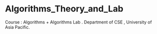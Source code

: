 # Algorithms_Theory_and_Lab
Course : Algorithms + Algorithms Lab . Department of CSE , University of Asia Pacific.
